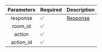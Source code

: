 | Parameters | Required           | Description             |
|:----------:|--------------------|-------------------------|
|  response  | :white_check_mark: | [Response](Response.md) |
|  room_id   | :white_check_mark: |                         |
|   action   | :white_check_mark: |                         |
| action_id  | :white_check_mark: |                         |